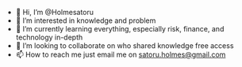 - 👋 Hi, I’m @Holmesatoru
- 👀 I’m interested in knowledge and problem
- 🌱 I’m currently learning everything, especially risk, finance, and technology in-depth
- 💞️ I’m looking to collaborate on who shared knowledge free access
- 📫 How to reach me just email me on satoru.holmes@gmail.com

<!---
Holmesatoru/Holmesatoru is a ✨ special ✨ repository because its `README.md` (this file) appears on your GitHub profile.
You can click the Preview link to take a look at your changes.
--->
